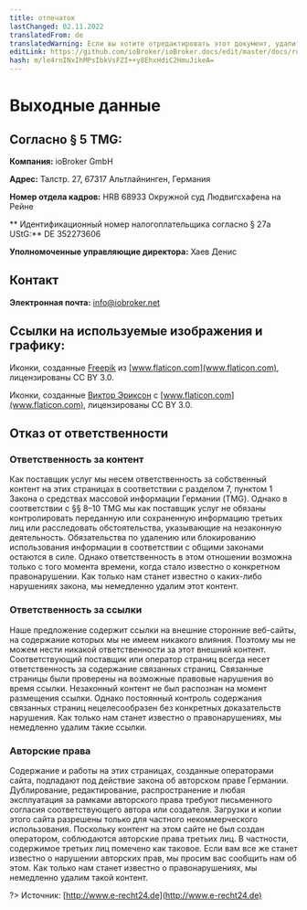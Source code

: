 ```yaml
---
title: отпечаток
lastChanged: 02.11.2022
translatedFrom: de
translatedWarning: Если вы хотите отредактировать этот документ, удалите поле «translationFrom», в противном случае этот документ будет снова автоматически переведен
editLink: https://github.com/ioBroker/ioBroker.docs/edit/master/docs/ru/imprint.md
hash: m/le4rnINxIhMPsIbkVsFZI++y8EhxHdiC2HmuJikeA=
---
```

# Выходные данные
## Согласно § 5 TMG:
**Компания:** ioBroker GmbH

**Адрес:** Талстр. 27, 67317 Альтлайнинген, Германия

**Номер отдела кадров:** HRB 68933 Окружной суд Людвигсхафена на Рейне

** Идентификационный номер налогоплательщика согласно § 27a UStG:** DE 352273606

**Уполномоченные управляющие директора:** Хаев Денис

## Контакт
**Электронная почта:** info@iobroker.net

## Ссылки на используемые изображения и графику:
Иконки, созданные [Freepik](http://www.freepik.com/) из [www.flaticon.com](www.flaticon.com), лицензированы CC BY 3.0.

Иконки, созданные [Виктор Эриксон](http://www.flaticon.com/authors/victor-erixon) с [www.flaticon.com](www.flaticon.com), лицензированы CC BY 3.0.

## Отказ от ответственности
### Ответственность за контент
Как поставщик услуг мы несем ответственность за собственный контент на этих страницах в соответствии с разделом 7, пунктом 1 Закона о средствах массовой информации Германии (TMG). Однако в соответствии с §§ 8–10 TMG мы как поставщик услуг не обязаны контролировать переданную или сохраненную информацию третьих лиц или расследовать обстоятельства, указывающие на незаконную деятельность. Обязательства по удалению или блокированию использования информации в соответствии с общими законами остаются в силе. Однако ответственность в этом отношении возможна только с того момента времени, когда стало известно о конкретном правонарушении. Как только нам станет известно о каких-либо нарушениях закона, мы немедленно удалим этот контент.

### Ответственность за ссылки
Наше предложение содержит ссылки на внешние сторонние веб-сайты, на содержание которых мы не имеем никакого влияния. Поэтому мы не можем нести никакой ответственности за этот внешний контент. Соответствующий поставщик или оператор страниц всегда несет ответственность за содержание связанных страниц. Связанные страницы были проверены на возможные правовые нарушения во время ссылки. Незаконный контент не был распознан на момент размещения ссылки. Однако постоянный контроль содержания связанных страниц нецелесообразен без конкретных доказательств нарушения. Как только нам станет известно о правонарушениях, мы немедленно удалим такие ссылки.

### Авторские права
Содержание и работы на этих страницах, созданные операторами сайта, подпадают под действие закона об авторском праве Германии. Дублирование, редактирование, распространение и любая эксплуатация за рамками авторского права требуют письменного согласия соответствующего автора или создателя. Загрузки и копии этого сайта разрешены только для частного некоммерческого использования. Поскольку контент на этом сайте не был создан оператором, соблюдаются авторские права третьих лиц. В частности, содержимое третьих лиц помечено как таковое. Если вам все же станет известно о нарушении авторских прав, мы просим вас сообщить нам об этом. Как только нам станет известно о правонарушениях, мы немедленно удалим такой контент.

?> Источник: [http://www.e-recht24.de](http://www.e-recht24.de)